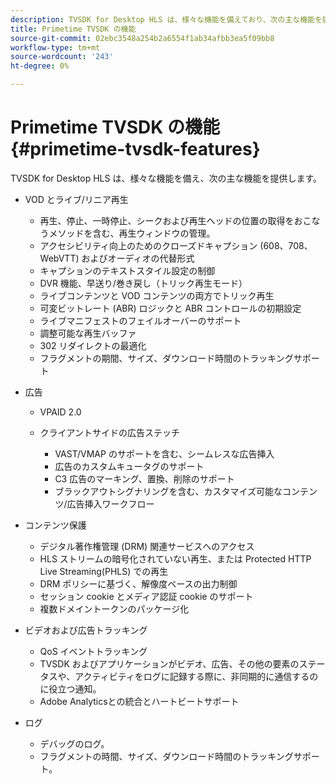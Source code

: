 ```yaml
---
description: TVSDK for Desktop HLS は、様々な機能を備えており、次の主な機能を提供します。
title: Primetime TVSDK の機能
source-git-commit: 02ebc3548a254b2a6554f1ab34afbb3ea5f09bb8
workflow-type: tm+mt
source-wordcount: '243'
ht-degree: 0%

---
```


# Primetime TVSDK の機能{#primetime-tvsdk-features}

TVSDK for Desktop HLS は、様々な機能を備え、次の主な機能を提供します。

* VOD とライブ/リニア再生

   * 再生、停止、一時停止、シークおよび再生ヘッドの位置の取得をおこなうメソッドを含む、再生ウィンドウの管理。
   * アクセシビリティ向上のためのクローズドキャプション (608、708、WebVTT) およびオーディオの代替形式
   * キャプションのテキストスタイル設定の制御
   * DVR 機能、早送り/巻き戻し（トリック再生モード）
   * ライブコンテンツと VOD コンテンツの両方でトリック再生
   * 可変ビットレート (ABR) ロジックと ABR コントロールの初期設定
   * ライブマニフェストのフェイルオーバーのサポート
   * 調整可能な再生バッファ
   * 302 リダイレクトの最適化
   * フラグメントの期間、サイズ、ダウンロード時間のトラッキングサポート

* 広告

   * VPAID 2.0
   * クライアントサイドの広告ステッチ

      * VAST/VMAP のサポートを含む、シームレスな広告挿入
      * 広告のカスタムキュータグのサポート
      * C3 広告のマーキング、置換、削除のサポート
      * ブラックアウトシグナリングを含む、カスタマイズ可能なコンテンツ/広告挿入ワークフロー

* コンテンツ保護

   * デジタル著作権管理 (DRM) 関連サービスへのアクセス
   * HLS ストリームの暗号化されていない再生、または Protected HTTP Live Streaming(PHLS) での再生
   * DRM ポリシーに基づく、解像度ベースの出力制御
   * セッション cookie とメディア認証 cookie のサポート
   * 複数ドメイントークンのパッケージ化

* ビデオおよび広告トラッキング

   * QoS イベントトラッキング
   * TVSDK およびアプリケーションがビデオ、広告、その他の要素のステータスや、アクティビティをログに記録する際に、非同期的に通信するのに役立つ通知。
   * Adobe Analyticsとの統合とハートビートサポート

* ログ

   * デバッグのログ。
   * フラグメントの時間、サイズ、ダウンロード時間のトラッキングサポート。
